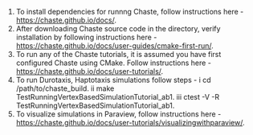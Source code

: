 1. To install dependencies for runnng Chaste, follow instructions here - https://chaste.github.io/docs/.
2. After downloading Chaste source code in the directory, verify installation by following instructions here - https://chaste.github.io/docs/user-guides/cmake-first-run/. 
3. To run any of the Chaste tutorials, it is assumed you have first configured Chaste using CMake. Follow instructions here - https://chaste.github.io/docs/user-tutorials/.
4. To run Durotaxis, Haptotaxis simulations follow steps - 
 i cd /path/to/chaste_build.
 ii make TestRunningVertexBasedSimulationTutorial_ab1.
 iii ctest -V -R TestRunningVertexBasedSimulationTutorial_ab1.
5. To visualize simulations in Paraview, follow instructions here - https://chaste.github.io/docs/user-tutorials/visualizingwithparaview/.

